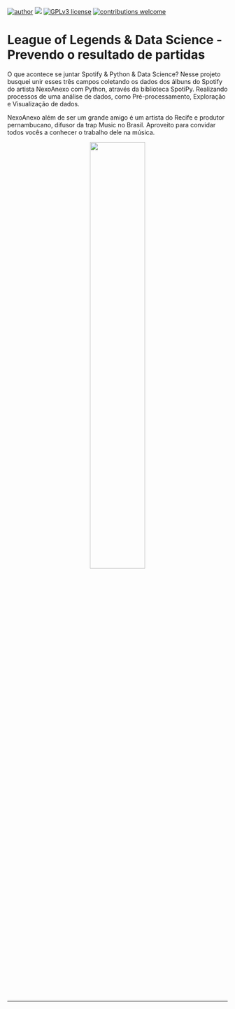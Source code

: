 [![author](https://img.shields.io/badge/author-LuisVinicius-red.svg)](https://www.linkedin.com/in/luislauriano/) [![](https://img.shields.io/badge/python-3.7+-blue.svg)](https://www.python.org/downloads/release/python-365/) [![GPLv3 license](https://img.shields.io/badge/License-GPLv3-blue.svg)](http://perso.crans.org/besson/LICENSE.html) [![contributions welcome](https://img.shields.io/badge/contributions-welcome-brightgreen.svg?style=flat)](https://github.com/luislauriano/data_science)

# League of Legends & Data Science - Prevendo o resultado de partidas

O que acontece se juntar Spotify & Python & Data Science?
Nesse projeto busquei unir esses três campos coletando os dados dos álbuns do Spotify do artista NexoAnexo com Python, através da biblioteca SpotiPy. Realizando processos de uma análise de dados, como Pré-processamento, Exploração e Visualização de dados. 

NexoAnexo além de ser um grande amigo é um artista do Recife e produtor pernambucano, difusor da trap Music no Brasil. Aproveito para convidar todos vocês a conhecer o trabalho dele na música.

<p align="center">
  <img src="https://i.imgur.com/hNFqKeJ.jpg" width = 50%>
</p>

---
